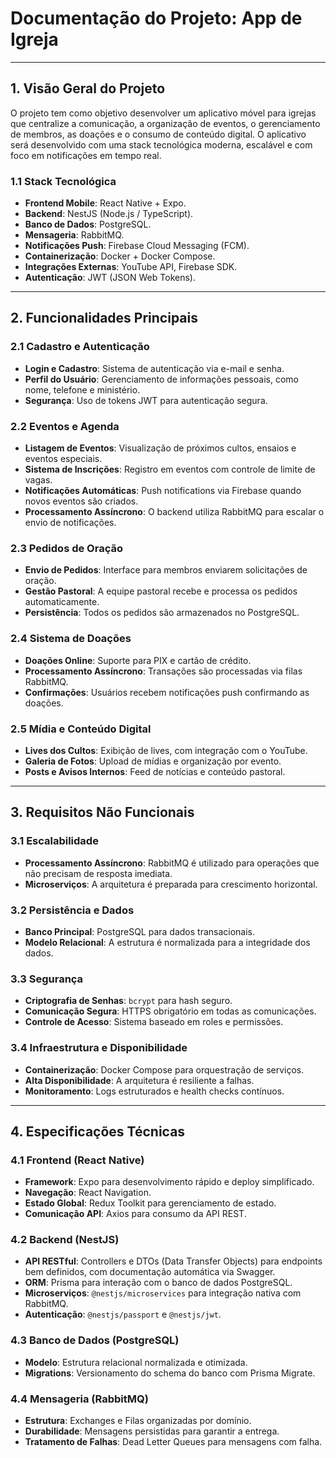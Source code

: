 # Documentação do Projeto: App de Igreja

---

## 1. Visão Geral do Projeto
O projeto tem como objetivo desenvolver um aplicativo móvel para igrejas que centralize a comunicação, a organização de eventos, o gerenciamento de membros, as doações e o consumo de conteúdo digital. O aplicativo será desenvolvido com uma stack tecnológica moderna, escalável e com foco em notificações em tempo real.

### 1.1 Stack Tecnológica
* **Frontend Mobile**: React Native + Expo.
* **Backend**: NestJS (Node.js / TypeScript).
* **Banco de Dados**: PostgreSQL.
* **Mensageria**: RabbitMQ.
* **Notificações Push**: Firebase Cloud Messaging (FCM).
* **Containerização**: Docker + Docker Compose.
* **Integrações Externas**: YouTube API, Firebase SDK.
* **Autenticação**: JWT (JSON Web Tokens).

---

## 2. Funcionalidades Principais

### 2.1 Cadastro e Autenticação
* **Login e Cadastro**: Sistema de autenticação via e-mail e senha.
* **Perfil do Usuário**: Gerenciamento de informações pessoais, como nome, telefone e ministério.
* **Segurança**: Uso de tokens JWT para autenticação segura.

### 2.2 Eventos e Agenda
* **Listagem de Eventos**: Visualização de próximos cultos, ensaios e eventos especiais.
* **Sistema de Inscrições**: Registro em eventos com controle de limite de vagas.
* **Notificações Automáticas**: Push notifications via Firebase quando novos eventos são criados.
* **Processamento Assíncrono**: O backend utiliza RabbitMQ para escalar o envio de notificações.

### 2.3 Pedidos de Oração
* **Envio de Pedidos**: Interface para membros enviarem solicitações de oração.
* **Gestão Pastoral**: A equipe pastoral recebe e processa os pedidos automaticamente.
* **Persistência**: Todos os pedidos são armazenados no PostgreSQL.

### 2.4 Sistema de Doações
* **Doações Online**: Suporte para PIX e cartão de crédito.
* **Processamento Assíncrono**: Transações são processadas via filas RabbitMQ.
* **Confirmações**: Usuários recebem notificações push confirmando as doações.

### 2.5 Mídia e Conteúdo Digital
* **Lives dos Cultos**: Exibição de lives, com integração com o YouTube.
* **Galeria de Fotos**: Upload de mídias e organização por evento.
* **Posts e Avisos Internos**: Feed de notícias e conteúdo pastoral.

---

## 3. Requisitos Não Funcionais

### 3.1 Escalabilidade
* **Processamento Assíncrono**: RabbitMQ é utilizado para operações que não precisam de resposta imediata.
* **Microserviços**: A arquitetura é preparada para crescimento horizontal.

### 3.2 Persistência e Dados
* **Banco Principal**: PostgreSQL para dados transacionais.
* **Modelo Relacional**: A estrutura é normalizada para a integridade dos dados.

### 3.3 Segurança
* **Criptografia de Senhas**: `bcrypt` para hash seguro.
* **Comunicação Segura**: HTTPS obrigatório em todas as comunicações.
* **Controle de Acesso**: Sistema baseado em roles e permissões.

### 3.4 Infraestrutura e Disponibilidade
* **Containerização**: Docker Compose para orquestração de serviços.
* **Alta Disponibilidade**: A arquitetura é resiliente a falhas.
* **Monitoramento**: Logs estruturados e health checks contínuos.

---

## 4. Especificações Técnicas

### 4.1 Frontend (React Native)
* **Framework**: Expo para desenvolvimento rápido e deploy simplificado.
* **Navegação**: React Navigation.
* **Estado Global**: Redux Toolkit para gerenciamento de estado.
* **Comunicação API**: Axios para consumo da API REST.

### 4.2 Backend (NestJS)
* **API RESTful**: Controllers e DTOs (Data Transfer Objects) para endpoints bem definidos, com documentação automática via Swagger.
* **ORM**: Prisma para interação com o banco de dados PostgreSQL.
* **Microserviços**: `@nestjs/microservices` para integração nativa com RabbitMQ.
* **Autenticação**: `@nestjs/passport` e `@nestjs/jwt`.

### 4.3 Banco de Dados (PostgreSQL)
* **Modelo**: Estrutura relacional normalizada e otimizada.
* **Migrations**: Versionamento do schema do banco com Prisma Migrate.

### 4.4 Mensageria (RabbitMQ)
* **Estrutura**: Exchanges e Filas organizadas por domínio.
* **Durabilidade**: Mensagens persistidas para garantir a entrega.
* **Tratamento de Falhas**: Dead Letter Queues para mensagens com falha.
